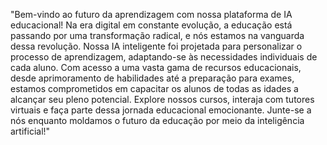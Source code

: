 "Bem-vindo ao futuro da aprendizagem com nossa plataforma de IA educacional! Na era digital em constante evolução, a educação está passando por uma transformação radical, e nós estamos na vanguarda dessa revolução. Nossa IA inteligente foi projetada para personalizar o processo de aprendizagem, adaptando-se às necessidades individuais de cada aluno. Com acesso a uma vasta gama de recursos educacionais, desde aprimoramento de habilidades até a preparação para exames, estamos comprometidos em capacitar os alunos de todas as idades a alcançar seu pleno potencial. Explore nossos cursos, interaja com tutores virtuais e faça parte dessa jornada educacional emocionante. Junte-se a nós enquanto moldamos o futuro da educação por meio da inteligência artificial!"
